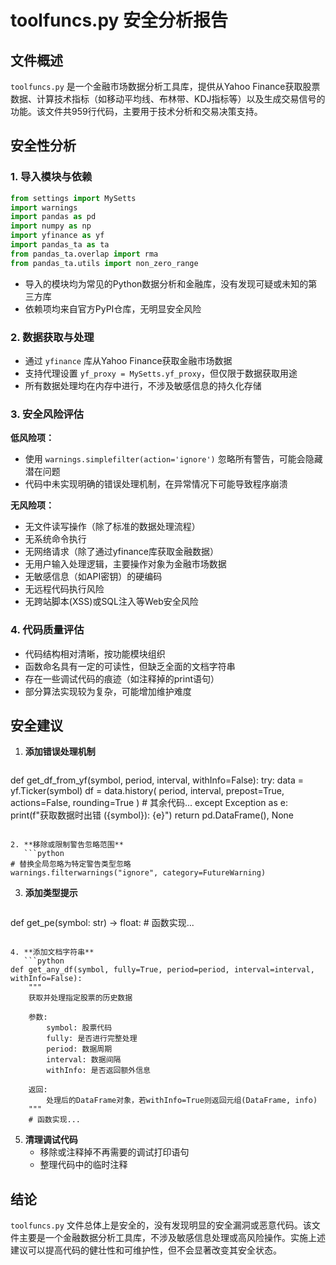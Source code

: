 # toolfuncs.py 安全分析报告

## 文件概述
`toolfuncs.py` 是一个金融市场数据分析工具库，提供从Yahoo Finance获取股票数据、计算技术指标（如移动平均线、布林带、KDJ指标等）以及生成交易信号的功能。该文件共959行代码，主要用于技术分析和交易决策支持。

## 安全性分析

### 1. 导入模块与依赖

```python
from settings import MySetts
import warnings
import pandas as pd
import numpy as np
import yfinance as yf
import pandas_ta as ta
from pandas_ta.overlap import rma
from pandas_ta.utils import non_zero_range
```
- 导入的模块均为常见的Python数据分析和金融库，没有发现可疑或未知的第三方库
- 依赖项均来自官方PyPI仓库，无明显安全风险

### 2. 数据获取与处理

- 通过 `yfinance` 库从Yahoo Finance获取金融市场数据
- 支持代理设置 `yf_proxy = MySetts.yf_proxy`，但仅限于数据获取用途
- 所有数据处理均在内存中进行，不涉及敏感信息的持久化存储

### 3. 安全风险评估

**低风险项：**
- 使用 `warnings.simplefilter(action='ignore')` 忽略所有警告，可能会隐藏潜在问题
- 代码中未实现明确的错误处理机制，在异常情况下可能导致程序崩溃

**无风险项：**
- 无文件读写操作（除了标准的数据处理流程）
- 无系统命令执行
- 无网络请求（除了通过yfinance库获取金融数据）
- 无用户输入处理逻辑，主要操作对象为金融市场数据
- 无敏感信息（如API密钥）的硬编码
- 无远程代码执行风险
- 无跨站脚本(XSS)或SQL注入等Web安全风险

### 4. 代码质量评估

- 代码结构相对清晰，按功能模块组织
- 函数命名具有一定的可读性，但缺乏全面的文档字符串
- 存在一些调试代码的痕迹（如注释掉的print语句）
- 部分算法实现较为复杂，可能增加维护难度

## 安全建议

1. **添加错误处理机制**
   ```python
def get_df_from_yf(symbol, period, interval, withInfo=False):
    try:
        data = yf.Ticker(symbol)
        df = data.history(
            period,
            interval,
            prepost=True,
            actions=False,
            rounding=True
        )
        # 其余代码...
    except Exception as e:
        print(f"获取数据时出错 ({symbol}): {e}")
        return pd.DataFrame(), None
```

2. **移除或限制警告忽略范围**
   ```python
# 替换全局忽略为特定警告类型忽略
warnings.filterwarnings("ignore", category=FutureWarning)
```

3. **添加类型提示**
   ```python
def get_pe(symbol: str) -> float:
    # 函数实现...
```

4. **添加文档字符串**
   ```python
def get_any_df(symbol, fully=True, period=period, interval=interval, withInfo=False):
    """
    获取并处理指定股票的历史数据
    
    参数:
        symbol: 股票代码
        fully: 是否进行完整处理
        period: 数据周期
        interval: 数据间隔
        withInfo: 是否返回额外信息
    
    返回:
        处理后的DataFrame对象，若withInfo=True则返回元组(DataFrame, info)
    """
    # 函数实现...
```

5. **清理调试代码**
   - 移除或注释掉不再需要的调试打印语句
   - 整理代码中的临时注释

## 结论

`toolfuncs.py` 文件总体上是安全的，没有发现明显的安全漏洞或恶意代码。该文件主要是一个金融数据分析工具库，不涉及敏感信息处理或高风险操作。实施上述建议可以提高代码的健壮性和可维护性，但不会显著改变其安全状态。